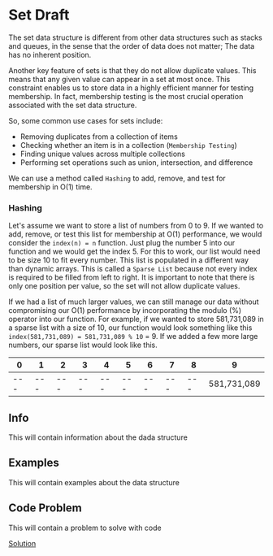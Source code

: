 # Set Draft

The set data structure is different from other data structures such as stacks and queues, 
in the sense that the order of data does not matter; The data has no inherent position.

Another key feature of sets is that they do not allow duplicate values. 
This means that any given value can appear in a set at most once. 
This constraint enables us to store data in a highly efficient manner for testing membership. 
In fact, membership testing is the most crucial operation associated with the set data structure.

So, some common use cases for sets include:

* Removing duplicates from a collection of items
* Checking whether an item is in a collection (`Membership Testing`)
* Finding unique values across multiple collections
* Performing set operations such as union, intersection, and difference

We can use a method called `Hashing` to add, remove, and test for membership in O(1) time.

### Hashing

Let's assume we want to store a list of numbers from 0 to 9. If we wanted to add, remove, 
or test this list for membership at O(1) performance, we would consider the ```index(n) = n``` function.
Just plug the number 5 into our function and we would get the index 5. For this to work, our list would need to be size 10
to fit every number. This list is populated in a different way than dynamic arrays. This is called a `Sparse List` because
not every index is required to be filled from left to right. It is important to note that there is only one position per value,
so the set will not allow duplicate values.

If we had a list of much larger values, we can still manage our data without compromising our O(1) performance by incorporating
the modulo (%) operator into our function. For example, if we wanted to store 581,731,089 in a sparse list with a size of 10,
our function would look something like this ```index(581,731,089) = 581,731,089 % 10``` = 9.
If we added a few more large numbers, our sparse list would look like this. 

|   0   |   1   |   2   |   3   |   4   |   5   |   6   |   7   |   8   |   9   |
|  ---  |  ---  |  ---  |  ---  |  ---  |  ---  |  ---  |  ---  |  ---  |  ---  |
|  ---  |  ---  |  ---  |  ---  |  ---  |  ---  |  ---  |  ---  |  ---  |  581,731,089  |


## Info

This will contain information about the dada structure

## Examples

This will contain examples about the data structure

## Code Problem

This will contain a problem to solve with code

[Solution](set-solution.py)

